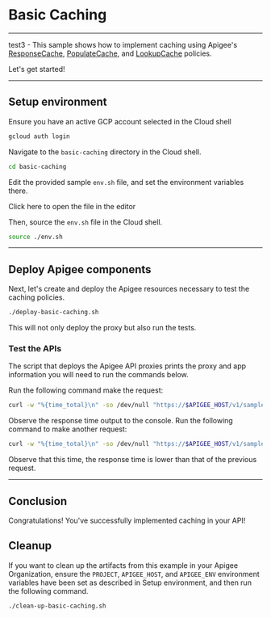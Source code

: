 # Basic Caching

---
test3 - This sample shows how to implement caching using Apigee's [ResponseCache](https://cloud.google.com/apigee/docs/api-platform/reference/policies/response-cache-policy), [PopulateCache](https://cloud.google.com/apigee/docs/api-platform/reference/policies/populate-cache-policy), and [LookupCache](https://cloud.google.com/apigee/docs/api-platform/reference/policies/lookup-cache-policy) policies.

Let's get started!

---

## Setup environment

Ensure you have an active GCP account selected in the Cloud shell

```sh
gcloud auth login
```

Navigate to the `basic-caching` directory in the Cloud shell.

```sh
cd basic-caching
```

Edit the provided sample `env.sh` file, and set the environment variables there.

Click <walkthrough-editor-open-file filePath="basic-caching/env.sh">here</walkthrough-editor-open-file> to open the file in the editor

Then, source the `env.sh` file in the Cloud shell.

```sh
source ./env.sh
```

---

## Deploy Apigee components

Next, let's create and deploy the Apigee resources necessary to test the caching policies.

```sh
./deploy-basic-caching.sh
```

This will not only deploy the proxy but also run the tests.

### Test the APIs

The script that deploys the Apigee API proxies prints the proxy and app information you will need to run the commands below.

Run the following command make the request:

```sh
curl -w "%{time_total}\n" -so /dev/null "https://$APIGEE_HOST/v1/samples/basic-caching?q=google%20cloud&country=us"
```

Observe the response time output to the console. Run the following command to make another request:

```sh
curl -w "%{time_total}\n" -so /dev/null "https://$APIGEE_HOST/v1/samples/basic-caching?q=google%20cloud&country=us"
```

Observe that this time, the response time is lower than that of the previous request.

---

## Conclusion

<walkthrough-conclusion-trophy></walkthrough-conclusion-trophy>

Congratulations! You've successfully implemented caching in your API!

<walkthrough-inline-feedback></walkthrough-inline-feedback>

## Cleanup

If you want to clean up the artifacts from this example in your Apigee Organization, ensure the `PROJECT`, `APIGEE_HOST`, and `APIGEE_ENV` environment variables have been set as described in Setup environment, and then run the following command.

```bash
./clean-up-basic-caching.sh
```
